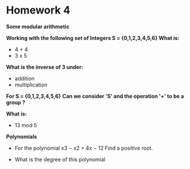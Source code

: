 # Homework 4

**Some modular arithmetic**

**Working with the following set of Integers S = {0,1,2,3,4,5,6}
What is:**

- 4 + 4
- 3 x 5

**What is the inverse of 3 under:**

- addition
- multiplication

**For S = {0,1,2,3,4,5,6}**
**Can we consider 'S' and the operation '+' to be a group ?**

**What is:**

- 13 mod 5

**Polynomials**

- For the polynomial x3 − x2 + 4x − 12 Find a positive root.

- What is the degree of this polynomial
